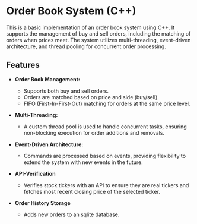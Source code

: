 # Order Book System (C++)

This is a basic implementation of an order book system using C++. It supports the management of buy and sell orders, including the matching of orders when prices meet. The system utilizes multi-threading, event-driven architecture, and thread pooling for concurrent order processing.

## Features

- **Order Book Management:**
  - Supports both buy and sell orders.
  - Orders are matched based on price and side (buy/sell).
  - FIFO (First-In-First-Out) matching for orders at the same price level.
  
- **Multi-Threading:**
  - A custom thread pool is used to handle concurrent tasks, ensuring non-blocking execution for order additions and removals.

- **Event-Driven Architecture:**
  - Commands are processed based on events, providing flexibility to extend the system with new events in the future.
 
- **API-Verification**
  - Verifies stock tickers with an API to ensure they are real tickers and fetches most recent closing price of the selected ticker.
  
- **Order History Storage**
  - Adds new orders to an sqlite database.
